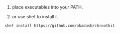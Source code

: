 1. place executables into your PATH.

2. or use shef to install it

```
shef install https://github.com/okadash/chrootkit
```
